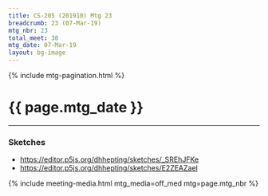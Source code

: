 ```yaml
---
title: CS-205 (201910) Mtg 23
breadcrumb: 23 (07-Mar-19)
mtg_nbr: 23
total_meet: 38
mtg_date: 07-Mar-19
layout: bg-image
---
```

{% include mtg-pagination.html %}
<h1 class="text-center">{{ page.mtg_date }}</h1>
<hr />

### Sketches
* https://editor.p5js.org/dhhepting/sketches/_SREhJFKe
* https://editor.p5js.org/dhhepting/sketches/E2ZEAZael

{% include meeting-media.html mtg_media=off_med mtg=page.mtg_nbr %}
